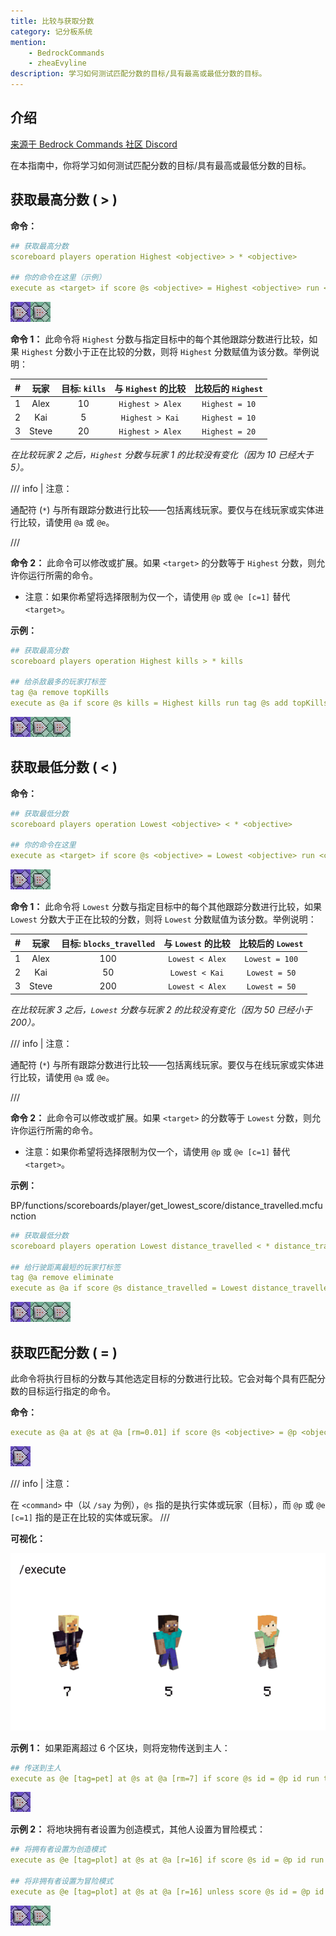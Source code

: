 ```yaml
---
title: 比较与获取分数
category: 记分板系统
mention:
    - BedrockCommands
    - zheaEvyline
description: 学习如何测试匹配分数的目标/具有最高或最低分数的目标。
---
```


## 介绍

[来源于 Bedrock Commands 社区 Discord](https://discord.gg/SYstTYx5G5)

在本指南中，你将学习如何测试匹配分数的目标/具有最高或最低分数的目标。

## 获取最高分数 ( > )

**命令：**

```yaml title="BP/functions/scoreboards/player/get_highest_score.mcfunction"
## 获取最高分数
scoreboard players operation Highest <objective> > * <objective>

## 你的命令在这里（示例）
execute as <target> if score @s <objective> = Highest <objective> run <command>
```

![两个命令方块的链](../assets/images/commands/commandBlockChain/2.png)

**命令 1：** 此命令将 `Highest` 分数与指定目标中的每个其他跟踪分数进行比较，如果 `Highest` 分数小于正在比较的分数，则将 `Highest` 分数赋值为该分数。举例说明：

|  #  | 玩家 | 目标: `kills` | 与 `Highest` 的比较 | 比较后的 `Highest` |
| :-: | :----: | :----------------: | :-----------------------: | :------------------------: |
|  1  |  Alex  |         10         |     `Highest > Alex`      |       `Highest = 10`       |
|  2  |  Kai   |         5          |      `Highest > Kai`      |       `Highest = 10`       |
|  3  | Steve  |         20         |     `Highest > Alex`      |       `Highest = 20`       |

_在比较玩家 2 之后，`Highest` 分数与玩家 1 的比较没有变化（因为 10 已经大于 5）。_

/// info | 注意：

通配符 (`*`) 与所有跟踪分数进行比较——包括离线玩家。要仅与在线玩家或实体进行比较，请使用 `@a` 或 `@e`。

///

**命令 2：** 此命令可以修改或扩展。如果 `<target>` 的分数等于 `Highest` 分数，则允许你运行所需的命令。

-   注意：如果你希望将选择限制为仅一个，请使用 `@p` 或 `@e [c=1]` 替代 `<target>`。

**示例：**

```yaml title="BP/functions/scoreboards/player/get_highest_score/kills.mcfunction"
## 获取最高分数
scoreboard players operation Highest kills > * kills

## 给杀敌最多的玩家打标签
tag @a remove topKills
execute as @a if score @s kills = Highest kills run tag @s add topKills
```

![三个命令方块的链](../assets/images/commands/commandBlockChain/3.png)

## 获取最低分数 ( < )

**命令：**

```yaml title="BP/functions/scoreboards/player/get_lowest_score.mcfunction"
## 获取最低分数
scoreboard players operation Lowest <objective> < * <objective>

## 你的命令在这里
execute as <target> if score @s <objective> = Lowest <objective> run <command>
```

![两个命令方块的链](../assets/images/commands/commandBlockChain/2.png)

**命令 1：** 此命令将 `Lowest` 分数与指定目标中的每个其他跟踪分数进行比较，如果 `Lowest` 分数大于正在比较的分数，则将 `Lowest` 分数赋值为该分数。举例说明：

|  #  | 玩家 | 目标: `blocks_travelled` | 与 `Lowest` 的比较 | 比较后的 `Lowest` |
| :-: | :----: | :---------------------------: | :----------------------: | :-----------------------: |
|  1  |  Alex  |              100              |     `Lowest < Alex`      |      `Lowest = 100`       |
|  2  |  Kai   |              50               |      `Lowest < Kai`      |       `Lowest = 50`       |
|  3  | Steve  |              200              |     `Lowest < Alex`      |       `Lowest = 50`       |

_在比较玩家 3 之后，`Lowest` 分数与玩家 2 的比较没有变化（因为 50 已经小于 200）。_

/// info | 注意：

通配符 (`*`) 与所有跟踪分数进行比较——包括离线玩家。要仅与在线玩家或实体进行比较，请使用 `@a` 或 `@e`。

///

**命令 2：** 此命令可以修改或扩展。如果 `<target>` 的分数等于 `Lowest` 分数，则允许你运行所需的命令。

-   注意：如果你希望将选择限制为仅一个，请使用 `@p` 或 `@e [c=1]` 替代 `<target>`。

**示例：**

<CodeHeader>
    BP/functions/scoreboards/player/get_lowest_score/distance_travelled.mcfunction
</CodeHeader>

```yaml
## 获取最低分数
scoreboard players operation Lowest distance_travelled < * distance_travelled

## 给行驶距离最短的玩家打标签
tag @a remove eliminate
execute as @a if score @s distance_travelled = Lowest distance_travelled run tag @s add eliminate
```

![三个命令方块的链](../assets/images/commands/commandBlockChain/3.png)

## 获取匹配分数 ( = )

此命令将执行目标的分数与其他选定目标的分数进行比较。它会对每个具有匹配分数的目标运行指定的命令。

**命令：**

```yaml title="BP/functions/scoreboards/player/get_matching_score.mcfunction"
execute as @a at @s at @a [rm=0.01] if score @s <objective> = @p <objective> run say @s 和 @p 的分数匹配！
```

![一个重复命令方块](../assets/images/commands/commandBlockChain/1.png)

/// info | 注意：

在 `<command>` 中（以 `/say` 为例），`@s` 指的是执行实体或玩家（目标），而 `@p` 或 `@e [c=1]` 指的是正在比较的实体或玩家。
///

**可视化：**

![](../assets/images/commands/comparing-scores/GetMatchingScores.gif)

**示例 1：** 如果距离超过 6 个区块，则将宠物传送到主人：

```yaml title="BP/functions/scoreboards/player/get_matching_score/pet.mcfunction"
## 传送到主人
execute as @e [tag=pet] at @s at @a [rm=7] if score @s id = @p id run tp @s @p
```

![一个重复命令方块](../assets/images/commands/commandBlockChain/1.png)

**示例 2：** 将地块拥有者设置为创造模式，其他人设置为冒险模式：

```yaml title="BP/functions/scoreboards/player/get_matching_score/plot.mcfunction"
## 将拥有者设置为创造模式
execute as @e [tag=plot] at @s at @a [r=16] if score @s id = @p id run gamemode c @p [m=!c]

## 将非拥有者设置为冒险模式
execute as @e [tag=plot] at @s at @a [r=16] unless score @s id = @p id run gamemode a @p [m=!a]
```

![两个命令方块的链](../assets/images/commands/commandBlockChain/2.png)